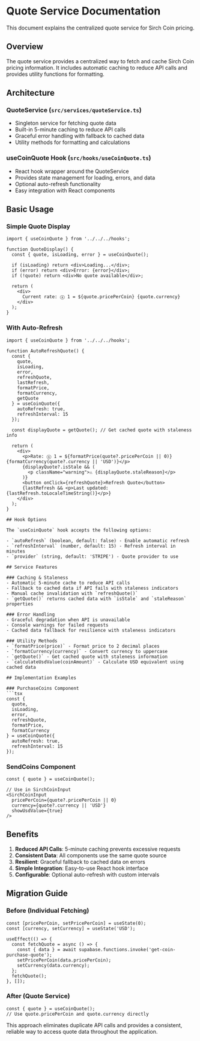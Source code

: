# Quote Service Documentation

This document explains the centralized quote service for Sirch Coin pricing.

## Overview

The quote service provides a centralized way to fetch and cache Sirch Coin pricing information. It includes automatic caching to reduce API calls and provides utility functions for formatting.

## Architecture

### QuoteService (`src/services/quoteService.ts`)
- Singleton service for fetching quote data
- Built-in 5-minute caching to reduce API calls
- Graceful error handling with fallback to cached data
- Utility methods for formatting and calculations

### useCoinQuote Hook (`src/hooks/useCoinQuote.ts`)
- React hook wrapper around the QuoteService
- Provides state management for loading, errors, and data
- Optional auto-refresh functionality
- Easy integration with React components

## Basic Usage

### Simple Quote Display

```tsx
import { useCoinQuote } from '../../../hooks';

function QuoteDisplay() {
  const { quote, isLoading, error } = useCoinQuote();

  if (isLoading) return <div>Loading...</div>;
  if (error) return <div>Error: {error}</div>;
  if (!quote) return <div>No quote available</div>;

  return (
    <div>
      Current rate: ⓢ 1 = ${quote.pricePerCoin} {quote.currency}
    </div>
  );
}
```

### With Auto-Refresh

```tsx
import { useCoinQuote } from '../../../hooks';

function AutoRefreshQuote() {
  const { 
    quote, 
    isLoading, 
    error, 
    refreshQuote,
    lastRefresh,
    formatPrice,
    formatCurrency,
    getQuote
  } = useCoinQuote({ 
    autoRefresh: true, 
    refreshInterval: 15 
  });

  const displayQuote = getQuote(); // Get cached quote with staleness info

  return (
    <div>
      <p>Rate: ⓢ 1 = ${formatPrice(quote?.pricePerCoin || 0)} {formatCurrency(quote?.currency || 'USD')}</p>
      {displayQuote?.isStale && (
        <p className="warning">⚠️ {displayQuote.staleReason}</p>
      )}
      <button onClick={refreshQuote}>Refresh Quote</button>
      {lastRefresh && <p>Last updated: {lastRefresh.toLocaleTimeString()}</p>}
    </div>
  );
}

## Hook Options

The `useCoinQuote` hook accepts the following options:

- `autoRefresh` (boolean, default: false) - Enable automatic refresh
- `refreshInterval` (number, default: 15) - Refresh interval in minutes
- `provider` (string, default: 'STRIPE') - Quote provider to use

## Service Features

### Caching & Staleness
- Automatic 5-minute cache to reduce API calls
- Fallback to cached data if API fails with staleness indicators
- Manual cache invalidation with `refreshQuote()`
- `getQuote()` returns cached data with `isStale` and `staleReason` properties

### Error Handling
- Graceful degradation when API is unavailable
- Console warnings for failed requests
- Cached data fallback for resilience with staleness indicators

### Utility Methods
- `formatPrice(price)` - Format price to 2 decimal places
- `formatCurrency(currency)` - Convert currency to uppercase
- `getQuote()` - Get cached quote with staleness information
- `calculateUsdValue(coinAmount)` - Calculate USD equivalent using cached data

## Implementation Examples

### PurchaseCoins Component
```tsx
const { 
  quote, 
  isLoading, 
  error, 
  refreshQuote,
  formatPrice,
  formatCurrency 
} = useCoinQuote({ 
  autoRefresh: true, 
  refreshInterval: 15 
});
```

### SendCoins Component
```tsx
const { quote } = useCoinQuote();

// Use in SirchCoinInput
<SirchCoinInput
  pricePerCoin={quote?.pricePerCoin || 0}
  currency={quote?.currency || 'USD'}
  showUsdValue={true}
/>
```

## Benefits

1. **Reduced API Calls**: 5-minute caching prevents excessive requests
2. **Consistent Data**: All components use the same quote source
3. **Resilient**: Graceful fallback to cached data on errors
4. **Simple Integration**: Easy-to-use React hook interface
5. **Configurable**: Optional auto-refresh with custom intervals

## Migration Guide

### Before (Individual Fetching)
```tsx
const [pricePerCoin, setPricePerCoin] = useState(0);
const [currency, setCurrency] = useState('USD');

useEffect(() => {
  const fetchQuote = async () => {
    const { data } = await supabase.functions.invoke('get-coin-purchase-quote');
    setPricePerCoin(data.pricePerCoin);
    setCurrency(data.currency);
  };
  fetchQuote();
}, []);
```

### After (Quote Service)
```tsx
const { quote } = useCoinQuote();
// Use quote.pricePerCoin and quote.currency directly
```

This approach eliminates duplicate API calls and provides a consistent, reliable way to access quote data throughout the application.
